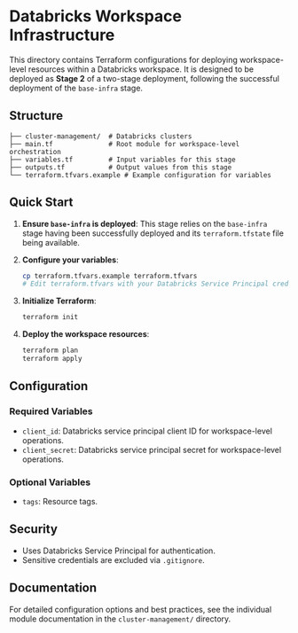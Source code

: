 # Databricks Workspace Infrastructure

This directory contains Terraform configurations for deploying workspace-level resources within a Databricks workspace. It is designed to be deployed as **Stage 2** of a two-stage deployment, following the successful deployment of the `base-infra` stage.

## Structure

```
├── cluster-management/  # Databricks clusters
├── main.tf              # Root module for workspace-level orchestration
├── variables.tf         # Input variables for this stage
├── outputs.tf           # Output values from this stage
└── terraform.tfvars.example # Example configuration for variables
```

## Quick Start

1. **Ensure `base-infra` is deployed**: This stage relies on the `base-infra` stage having been successfully deployed and its `terraform.tfstate` file being available.

2. **Configure your variables**:
   ```bash
   cp terraform.tfvars.example terraform.tfvars
   # Edit terraform.tfvars with your Databricks Service Principal credentials
   ```

3. **Initialize Terraform**:
   ```bash
   terraform init
   ```

4. **Deploy the workspace resources**:
   ```bash
   terraform plan
   terraform apply
   ```

## Configuration

### Required Variables

- `client_id`: Databricks service principal client ID for workspace-level operations.
- `client_secret`: Databricks service principal secret for workspace-level operations.

### Optional Variables

- `tags`: Resource tags.

## Security

- Uses Databricks Service Principal for authentication.
- Sensitive credentials are excluded via `.gitignore`.

## Documentation

For detailed configuration options and best practices, see the individual module documentation in the `cluster-management/` directory.
